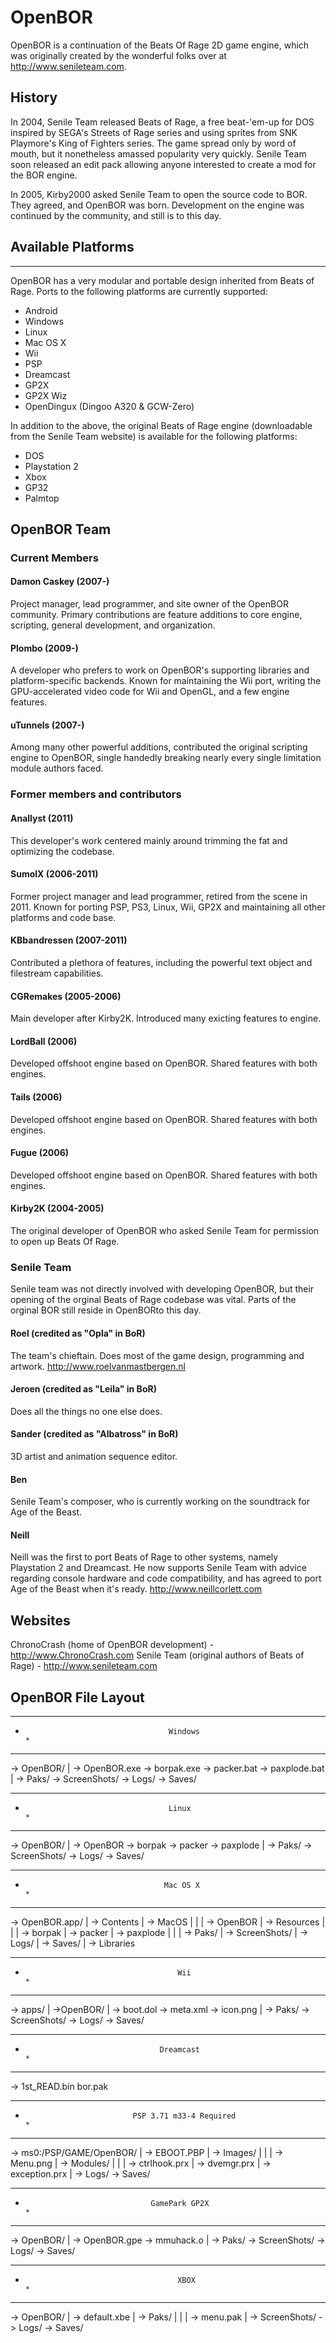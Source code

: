 
# OpenBOR
OpenBOR is a continuation of the Beats Of Rage 2D game engine, which was originally
created by the wonderful folks over at http://www.senileteam.com. 


## History
In 2004, Senile Team released Beats of Rage, a free beat-'em-up for DOS inspired
by SEGA's Streets of Rage series and using sprites from SNK Playmore's King of
Fighters series.  The game spread only by word of mouth, but it nonetheless
amassed popularity very quickly.  Senile Team soon released an edit pack allowing
anyone interested to create a mod for the BOR engine.

In 2005, Kirby2000 asked Senile Team to open the source code to BOR.  They
agreed, and OpenBOR was born.  Development on the engine was continued by the
community, and still is to this day.

## Available Platforms
----------------------
OpenBOR has a very modular and portable design inherited from Beats of Rage. Ports
to the following platforms are currently supported:

* Android
* Windows
* Linux
* Mac OS X
* Wii
* PSP
* Dreamcast
* GP2X
* GP2X Wiz
* OpenDingux (Dingoo A320 & GCW-Zero)

In addition to the above, the original Beats of Rage engine (downloadable from
the Senile Team website) is available for the following platforms:

* DOS
* Playstation 2
* Xbox
* GP32
* Palmtop

## OpenBOR Team

### Current Members

#### Damon Caskey (2007-)
Project manager, lead programmer, and site owner of the OpenBOR community. Primary
contributions are feature additions to core engine, scripting, general development, and organization.

#### Plombo (2009-)
A developer who prefers to work on OpenBOR's supporting libraries and
platform-specific backends.  Known for maintaining the Wii port, writing the
GPU-accelerated video code for Wii and OpenGL, and a few engine features.

#### uTunnels (2007-)
Among many other powerful additions, contributed the original scripting engine to OpenBOR, single handedly
breaking nearly every single limitation module authors faced.


### Former members and contributors

#### Anallyst (2011)
This developer's work centered mainly around trimming the fat and optimizing the codebase.

#### SumolX (2006-2011)
Former project manager and lead programmer, retired from the scene in 2011. Known for porting PSP,
PS3, Linux, Wii, GP2X and maintaining all other platforms and code base.

#### KBbandressen (2007-2011)
Contributed a plethora of features, including the powerful text object and filestream capabilities.

#### CGRemakes (2005-2006)
Main developer after Kirby2K.  Introduced many exicting features to engine.

#### LordBall (2006)
Developed offshoot engine based on OpenBOR.  Shared features with both engines.

#### Tails (2006)
Developed offshoot engine based on OpenBOR.  Shared features with both engines.

#### Fugue (2006)
Developed offshoot engine based on OpenBOR.  Shared features with both engines.

#### Kirby2K (2004-2005)
The original developer of OpenBOR who asked Senile Team for permission to open
up Beats Of Rage.

### Senile Team
Senile team was not directly involved with developing OpenBOR, but their opening
of the orginal Beats of Rage codebase was vital. Parts of the orginal BOR still
reside in OpenBORto this day.

#### Roel (credited as "Opla" in BoR)
The team's chieftain. Does most of the game design, programming and artwork.
http://www.roelvanmastbergen.nl

#### Jeroen (credited as "Leila" in BoR)
Does all the things no one else does.

#### Sander (credited as "Albatross" in BoR)
3D artist and animation sequence editor.

#### Ben
Senile Team's composer, who is currently working on the soundtrack for Age of the Beast.

#### Neill
Neill was the first to port Beats of Rage to other systems, namely Playstation 2
and Dreamcast. He now supports Senile Team with advice regarding console hardware
and code compatibility, and has agreed to port Age of the Beast when it's ready.
http://www.neillcorlett.com


## Websites

ChronoCrash (home of OpenBOR development) - http://www.ChronoCrash.com
Senile Team (original authors of Beats of Rage) - http://www.senileteam.com


OpenBOR File Layout
----------------------

***********************************************************************************
*                                     Windows                                     *
***********************************************************************************

-> OpenBOR/
      |
      -> OpenBOR.exe
      -> borpak.exe
      -> packer.bat
      -> paxplode.bat
      |
      -> Paks/
      -> ScreenShots/
      -> Logs/
      -> Saves/


***********************************************************************************
*                                     Linux                                       *
***********************************************************************************

-> OpenBOR/
      |
      -> OpenBOR
      -> borpak
      -> packer
      -> paxplode
      |
      -> Paks/
      -> ScreenShots/
      -> Logs/
      -> Saves/


***********************************************************************************
*                                    Mac OS X                                     *
***********************************************************************************

-> OpenBOR.app/
      |
      -> Contents
           |
           -> MacOS
           |   |
           |   -> OpenBOR
           |
           -> Resources
           |   |
           |   -> borpak
           |   -> packer
           |   -> paxplode
           |   |
           |   -> Paks/
           |   -> ScreenShots/
           |   -> Logs/
           |   -> Saves/
           |
           -> Libraries


***********************************************************************************
*                                       Wii                                       *
***********************************************************************************

-> apps/
      |
      ->OpenBOR/
          |
          -> boot.dol
          -> meta.xml
          -> icon.png
          |
          -> Paks/
          -> ScreenShots/
          -> Logs/
          -> Saves/


***********************************************************************************
*                                   Dreamcast                                     *
***********************************************************************************

-> 1st_READ.bin
   bor.pak



***********************************************************************************
*                             PSP 3.71 m33-4 Required                             *
***********************************************************************************

-> ms0:/PSP/GAME/OpenBOR/
                    |
                    -> EBOOT.PBP
                    |
                    -> Images/
                    |     |
                    |     -> Menu.png
                    |
                    -> Modules/
                    |     |
                    |     -> ctrlhook.prx
                    |     -> dvemgr.prx
                    |     -> exception.prx
                    |
                    -> Logs/
                    -> Saves/


***********************************************************************************
*                                 GamePark GP2X                                   *
***********************************************************************************

-> OpenBOR/
      |
      -> OpenBOR.gpe
      -> mmuhack.o
      |
      -> Paks/
      -> ScreenShots/
      -> Logs/
      -> Saves/


***********************************************************************************
*                                       XBOX                                      *
***********************************************************************************

-> OpenBOR/
      |
      -> default.xbe
      |
      -> Paks/
      |     |
      |     -> menu.pak
      |
      -> ScreenShots/
      -> Logs/
      -> Saves/


